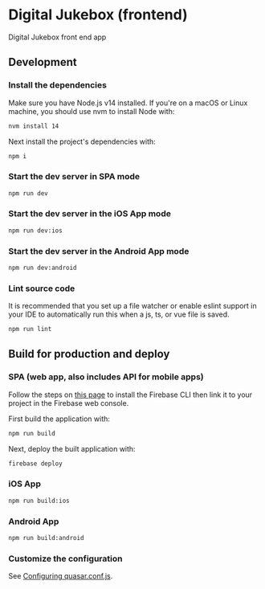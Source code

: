 # Digital Jukebox (frontend)

Digital Jukebox front end app

## Development
### Install the dependencies
Make sure you have Node.js v14 installed. If you're on a macOS or Linux machine,
you should use nvm to install Node with:
```bash
nvm install 14
```

Next install the project's dependencies with:
```bash
npm i
```

### Start the dev server in SPA mode
```bash
npm run dev
```

### Start the dev server in the iOS App mode
```bash
npm run dev:ios
```

### Start the dev server in the Android App mode
```bash
npm run dev:android
```

### Lint source code
It is recommended that you set up a file watcher or enable eslint support in your IDE
to automatically run this when a js, ts, or vue file is saved.
```bash
npm run lint
```

## Build for production and deploy
### SPA (web app, also includes API for mobile apps)
Follow the steps on [this page](https://firebase.google.com/docs/hosting/quickstart)
to install the Firebase CLI then link it to your project in the Firebase web console.

First build the application with:
```bash
npm run build
```

Next, deploy the built application with:
```bash
firebase deploy
```

### iOS App
```bash
npm run build:ios
```

### Android App
```bash
npm run build:android
```

### Customize the configuration
See [Configuring quasar.conf.js](https://quasar.dev/quasar-cli/quasar-conf-js).
